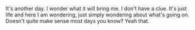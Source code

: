 It's another day. I wonder what it will bring me. I don't have a clue. It's just 
life and here I am wondering, just simply wondering about what's going on. 
Doesn't quite make sense most days you know? Yeah that.

